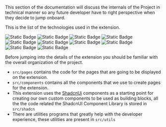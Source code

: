 This section of the documentation will discuss the internals of the Project in technical manner so any future developer have to right perspective when they decide to jump onboard. 

This is the list of the technologies used in the extension.

![Static Badge](https://img.shields.io/badge/Vite-Vite?style=flat&logo=vite&color=%23000000)
![Static Badge](https://img.shields.io/badge/React-React?style=flat&logo=react&color=%23000000)
![Static Badge](https://img.shields.io/badge/React_Router-React_Router?style=flat&logo=reactrouter&color=%23000000)
![Static Badge](https://img.shields.io/badge/TypeScript-TypeScript?style=flat&logo=typescript&color=%23000000)
![Static Badge](https://img.shields.io/badge/TailWind-TailWind?style=flat&logo=tailwindcss&color=%23000000)
![Static Badge](https://img.shields.io/badge/Cypress-Cypress?style=flat&logo=cypress&color=%23000000)
![Static Badge](https://img.shields.io/badge/Zod-Zod?logo=zod&logoColor=white&labelColor=black&color=black)
![Static Badge](https://img.shields.io/badge/shadcnUI-shadcnUI?style=flat&logo=shadcnui&color=%23000000)
![Static Badge](https://img.shields.io/badge/ESLint-ESLint?style=flat&logo=eslint&color=%23000000)
![Static Badge](https://img.shields.io/badge/PostCSS-PostCSS?style=flat&logo=postcss&color=%23000000)

Before jumping into the details of the extension you should be familiar with the overall organization of the project.
- `src/pages` contains the code for the pages that are going to be displayed on the extension.
- `src/components` contains all the components that we use to create pages for the extension.
- This extension uses the [ShadcnUi](https://ui.shadcn.com/) components as a starting point for creating our own custom components to be used as building blocks, all the the code related the ShadcnUI Component Library is stored in  `src/shadcn`
- There are utilities programs that greatly help with the developer experience, these utilities are present in `src/utils`




